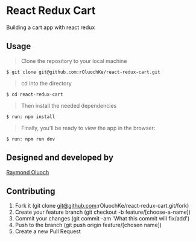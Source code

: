 # React Redux Cart

Building a cart app with react redux

## Usage

> Clone the repository to your local machine

```
$ git clone git@github.com:rOluochKe/react-redux-cart.git
```

> cd into the directory

```
$ cd react-redux-cart
```

> Then install the needed dependencies

```
$ run: npm install
```

> Finally, you'll be ready to view the app in the browser:

```
$ run: npm run dev
```

## Designed and developed by

[Raymond Oluoch](https://github.com/rOluochKe)

## Contributing

1. Fork it (git clone git@github.com:rOluochKe/react-redux-cart.git/fork)
2. Create your feature branch (git checkout -b feature/[choose-a-name])
3. Commit your changes (git commit -am 'What this commit will fix/add')
4. Push to the branch (git push origin feature/[chosen name])
5. Create a new Pull Request
